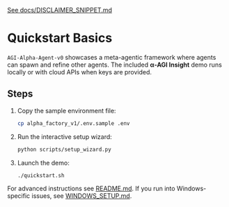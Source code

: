 [See docs/DISCLAIMER_SNIPPET.md](DISCLAIMER_SNIPPET.md)

# Quickstart Basics

`AGI-Alpha-Agent-v0` showcases a meta-agentic framework where agents can spawn and refine other agents. The included **α‑AGI Insight** demo runs locally or with cloud APIs when keys are provided.

## Steps

1. Copy the sample environment file:
   ```bash
   cp alpha_factory_v1/.env.sample .env
   ```
2. Run the interactive setup wizard:
   ```bash
   python scripts/setup_wizard.py
   ```
3. Launch the demo:
   ```bash
   ./quickstart.sh
   ```

For advanced instructions see [README.md](https://github.com/MontrealAI/AGI-Alpha-Agent-v0/blob/main/README.md).
If you run into Windows-specific issues, see
[WINDOWS_SETUP.md](WINDOWS_SETUP.md).
